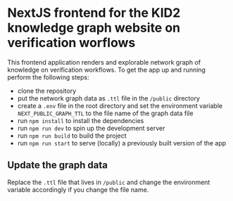 # NextJS frontend for the KID2 knowledge graph website on verification worflows

This frontend application renders and explorable network graph of knowledge on verification workflows. To get the app up and running perform the following steps:
- clone the repository
- put the network graph data as `.ttl` file in the `/public` directory
- create a `.env` file in the root directory and set the environment variable `NEXT_PUBLIC_GRAPH_TTL` to the file name of the graph data file
- run `npm install` to install the dependencies
- run `npm run dev` to spin up the development server
- run `npm run build` to build the project
- run `npm run start` to serve (locally) a previously built version of the app   
## Update the graph data
Replace the `.ttl` file that lives in `/public` and change the environment variable accordingly if you change the file name. 